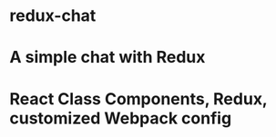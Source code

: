 # redux-chat

# A simple chat with Redux

# React Class Components, Redux, customized Webpack config
